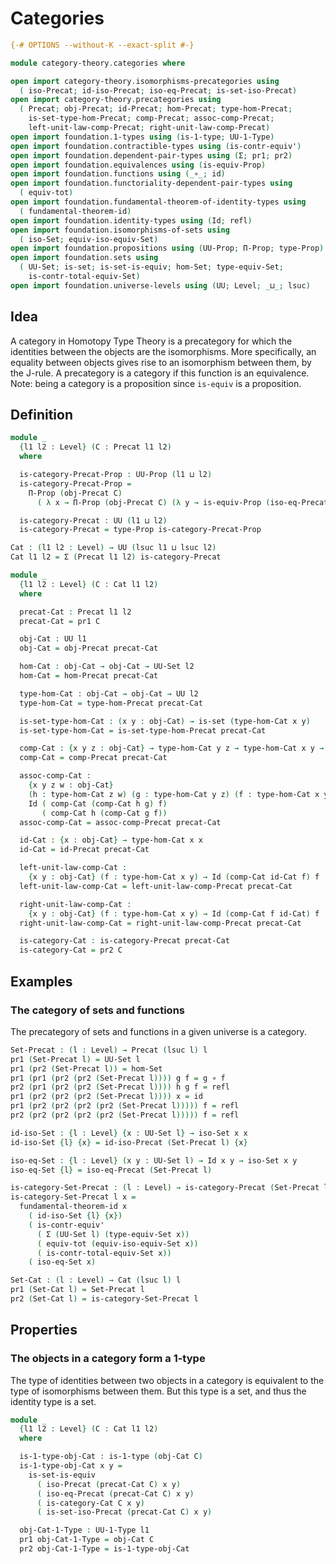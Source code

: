 # Categories

```agda
{-# OPTIONS --without-K --exact-split #-}

module category-theory.categories where

open import category-theory.isomorphisms-precategories using
  ( iso-Precat; id-iso-Precat; iso-eq-Precat; is-set-iso-Precat)
open import category-theory.precategories using
  ( Precat; obj-Precat; id-Precat; hom-Precat; type-hom-Precat;
    is-set-type-hom-Precat; comp-Precat; assoc-comp-Precat;
    left-unit-law-comp-Precat; right-unit-law-comp-Precat)
open import foundation.1-types using (is-1-type; UU-1-Type)
open import foundation.contractible-types using (is-contr-equiv')
open import foundation.dependent-pair-types using (Σ; pr1; pr2)
open import foundation.equivalences using (is-equiv-Prop)
open import foundation.functions using (_∘_; id)
open import foundation.functoriality-dependent-pair-types using
  ( equiv-tot)
open import foundation.fundamental-theorem-of-identity-types using
  ( fundamental-theorem-id)
open import foundation.identity-types using (Id; refl)
open import foundation.isomorphisms-of-sets using
  ( iso-Set; equiv-iso-equiv-Set)
open import foundation.propositions using (UU-Prop; Π-Prop; type-Prop)
open import foundation.sets using
  ( UU-Set; is-set; is-set-is-equiv; hom-Set; type-equiv-Set;
    is-contr-total-equiv-Set)
open import foundation.universe-levels using (UU; Level; _⊔_; lsuc)
```

## Idea

A category in Homotopy Type Theory is a precategory for which the identities between the objects are the isomorphisms. More specifically, an equality between objects gives rise to an isomorphism between them, by the J-rule. A precategory is a category if this function is an equivalence. Note: being a category is a proposition since `is-equiv` is a proposition.

## Definition

```agda
module _
  {l1 l2 : Level} (C : Precat l1 l2)
  where

  is-category-Precat-Prop : UU-Prop (l1 ⊔ l2)
  is-category-Precat-Prop =
    Π-Prop (obj-Precat C)
      ( λ x → Π-Prop (obj-Precat C) (λ y → is-equiv-Prop (iso-eq-Precat C x y)))

  is-category-Precat : UU (l1 ⊔ l2)
  is-category-Precat = type-Prop is-category-Precat-Prop

Cat : (l1 l2 : Level) → UU (lsuc l1 ⊔ lsuc l2)
Cat l1 l2 = Σ (Precat l1 l2) is-category-Precat

module _
  {l1 l2 : Level} (C : Cat l1 l2)
  where

  precat-Cat : Precat l1 l2
  precat-Cat = pr1 C

  obj-Cat : UU l1
  obj-Cat = obj-Precat precat-Cat

  hom-Cat : obj-Cat → obj-Cat → UU-Set l2
  hom-Cat = hom-Precat precat-Cat

  type-hom-Cat : obj-Cat → obj-Cat → UU l2
  type-hom-Cat = type-hom-Precat precat-Cat

  is-set-type-hom-Cat : (x y : obj-Cat) → is-set (type-hom-Cat x y)
  is-set-type-hom-Cat = is-set-type-hom-Precat precat-Cat

  comp-Cat : {x y z : obj-Cat} → type-hom-Cat y z → type-hom-Cat x y → type-hom-Cat x z
  comp-Cat = comp-Precat precat-Cat

  assoc-comp-Cat :
    {x y z w : obj-Cat}
    (h : type-hom-Cat z w) (g : type-hom-Cat y z) (f : type-hom-Cat x y) →
    Id ( comp-Cat (comp-Cat h g) f)
       ( comp-Cat h (comp-Cat g f))
  assoc-comp-Cat = assoc-comp-Precat precat-Cat

  id-Cat : {x : obj-Cat} → type-hom-Cat x x
  id-Cat = id-Precat precat-Cat

  left-unit-law-comp-Cat :
    {x y : obj-Cat} (f : type-hom-Cat x y) → Id (comp-Cat id-Cat f) f
  left-unit-law-comp-Cat = left-unit-law-comp-Precat precat-Cat

  right-unit-law-comp-Cat :
    {x y : obj-Cat} (f : type-hom-Cat x y) → Id (comp-Cat f id-Cat) f
  right-unit-law-comp-Cat = right-unit-law-comp-Precat precat-Cat

  is-category-Cat : is-category-Precat precat-Cat
  is-category-Cat = pr2 C
```

## Examples

### The category of sets and functions

The precategory of sets and functions in a given universe is a category.

```agda
Set-Precat : (l : Level) → Precat (lsuc l) l
pr1 (Set-Precat l) = UU-Set l
pr1 (pr2 (Set-Precat l)) = hom-Set
pr1 (pr1 (pr2 (pr2 (Set-Precat l)))) g f = g ∘ f
pr2 (pr1 (pr2 (pr2 (Set-Precat l)))) h g f = refl
pr1 (pr2 (pr2 (pr2 (Set-Precat l)))) x = id
pr1 (pr2 (pr2 (pr2 (pr2 (Set-Precat l))))) f = refl
pr2 (pr2 (pr2 (pr2 (pr2 (Set-Precat l))))) f = refl

id-iso-Set : {l : Level} {x : UU-Set l} → iso-Set x x
id-iso-Set {l} {x} = id-iso-Precat (Set-Precat l) {x}

iso-eq-Set : {l : Level} (x y : UU-Set l) → Id x y → iso-Set x y
iso-eq-Set {l} = iso-eq-Precat (Set-Precat l)

is-category-Set-Precat : (l : Level) → is-category-Precat (Set-Precat l)
is-category-Set-Precat l x =
  fundamental-theorem-id x
    ( id-iso-Set {l} {x})
    ( is-contr-equiv'
      ( Σ (UU-Set l) (type-equiv-Set x))
      ( equiv-tot (equiv-iso-equiv-Set x))
      ( is-contr-total-equiv-Set x))
    ( iso-eq-Set x)

Set-Cat : (l : Level) → Cat (lsuc l) l
pr1 (Set-Cat l) = Set-Precat l
pr2 (Set-Cat l) = is-category-Set-Precat l
```

## Properties

### The objects in a category form a 1-type

The type of identities between two objects in a category is equivalent to the type of isomorphisms between them. But this type is a set, and thus the identity type is a set.

```agda
module _
  {l1 l2 : Level} (C : Cat l1 l2)
  where

  is-1-type-obj-Cat : is-1-type (obj-Cat C)
  is-1-type-obj-Cat x y =
    is-set-is-equiv
      ( iso-Precat (precat-Cat C) x y)
      ( iso-eq-Precat (precat-Cat C) x y)
      ( is-category-Cat C x y)
      ( is-set-iso-Precat (precat-Cat C) x y)

  obj-Cat-1-Type : UU-1-Type l1
  pr1 obj-Cat-1-Type = obj-Cat C
  pr2 obj-Cat-1-Type = is-1-type-obj-Cat
```
